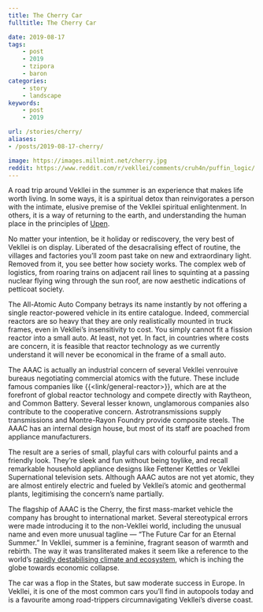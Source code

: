 ```yaml
---
title: The Cherry Car
fulltitle: The Cherry Car

date: 2019-08-17
tags:
    - post
    - 2019
    - tzipora
    - baron
categories:
    - story
    - landscape
keywords:
    - post
    - 2019

url: /stories/cherry/
aliases:
- /posts/2019-08-17-cherry/

image: https://images.millmint.net/cherry.jpg
reddit: https://www.reddit.com/r/vekllei/comments/cruh4n/puffin_logic/
---
```


A road trip around Vekllei in the summer is an experience that makes life worth living. In some ways, it is a spiritual detox than reinvigorates a person with the intimate, elusive premise of the Vekllei spiritual enlightenment. In others, it is a way of returning to the earth, and understanding the human place in the principles of [Upen](/factbook/society/culture/religion/).

No matter your intention, be it holiday or rediscovery, the very best of Vekllei is on display. Liberated of the desacralising effect of routine, the villages and factories you’ll zoom past take on new and extraordinary light. Removed from it, you see better how society works. The complex web of logistics, from roaring trains on adjacent rail lines to squinting at a passing nuclear flying wing through the sun roof, are now aesthetic indications of petticoat society.

The All-Atomic Auto Company betrays its name instantly by not offering a single reactor-powered vehicle in its entire catalogue. Indeed, commercial reactors are so heavy that they are only realistically mounted in truck frames, even in Vekllei’s insensitivity to cost. You simply cannot fit a fission reactor into a small auto. At least, not yet. In fact, in countries where costs are concern, it is feasible that reactor technology as we currently understand it will never be economical in the frame of a small auto.

The AAAC is actually an industrial concern of several Vekllei venrouive bureaus negotiating commercial atomics with the future. These include famous companies like {{<link/general-reactor>}}, which are at the forefront of global reactor technology and compete directly with Raytheon, and Common Battery. Several lesser known, unglamorous companies also contribute to the cooperative concern. Astrotransmissions supply transmissions and Montre-Rayon Foundry provide composite steels. The AAAC has an internal design house, but most of its staff are poached from appliance manufacturers.

The result are a series of small, playful cars with colourful paints and a friendly look. They’re sleek and fun without being toylike, and recall remarkable household appliance designs like Fettener Kettles or Vekllei Supernational television sets. Although AAAC autos are not yet atomic, they are almost entirely electric and fueled by Vekllei’s atomic and geothermal plants, legitimising the concern’s name partially.

The flagship of AAAC is the Cherry, the first mass-market vehicle the company has brought to international market. Several stereotypical errors were made introducing it to the non-Vekllei world, including the unusual name and even more unusual tagline — “The Future Car for an Eternal Summer.” In Vekllei, summer is a feminine, fragrant season of warmth and rebirth. The way it was transliterated makes it seem like a reference to the world’s [rapidly destabilising climate and ecosystem](https://www.reddit.com/r/worldbuilding/comments/c21zvo/hot_summers_in_the_arctic_and_newda_architecture/), which is inching the globe towards economic collapse.

The car was a flop in the States, but saw moderate success in Europe. In Vekllei, it is one of the most common cars you’ll find in autopools today and is a favourite among road-trippers circumnavigating Vekllei’s diverse coast.
